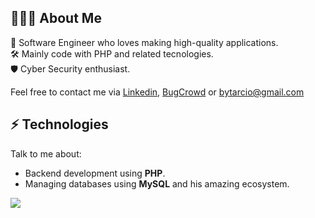 ## 👨🏻‍💻 About Me
:dna: Software Engineer who loves making high-quality applications.<br/>
:hammer_and_wrench: Mainly code with PHP and related tecnologies.<br/>
:shield: Cyber Security enthusiast.<br/>

Feel free to contact me via [Linkedin](https://linkedin.com/in/tarcioteix), [BugCrowd](https://bugcrowd.com/teixtarcio) or [bytarcio@gmail.com](mailto:bytarcio@gmail.com)<br/>

## ⚡ Technologies
Talk to me about:

- Backend development using **PHP**.
- Managing databases using **MySQL** and his amazing ecosystem.

![](https://github-readme-stats.vercel.app/api?username=teixtarcio&theme=dark&hide_border=false&include_all_commits=false&count_private=false)<br/>
